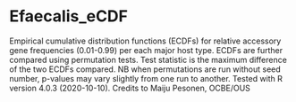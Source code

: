 # Efaecalis_eCDF

Empirical cumulative distribution functions (ECDFs) for relative accessory gene frequencies (0.01-0.99) per each major host type. ECDFs are further compared using permutation tests. Test statistic is the maximum difference of the two ECDFs compared. NB when permutations are run without seed number, p-values may vary slightly from one run to another. Tested with R version 4.0.3 (2020-10-10). Credits to Maiju Pesonen, OCBE/OUS
